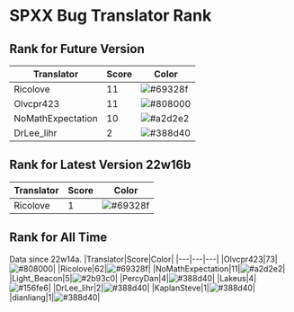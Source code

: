 # SPXX Bug Translator Rank
## Rank for Future Version
|Translator|Score|Color|
|---|---|---|
|Ricolove|11|![#69328f](https://via.placeholder.com/15/69328f/000000?text=+)|
|Olvcpr423|11|![#808000](https://via.placeholder.com/15/808000/000000?text=+)|
|NoMathExpectation|10|![#a2d2e2](https://via.placeholder.com/15/a2d2e2/000000?text=+)|
|DrLee_lihr|2|![#388d40](https://via.placeholder.com/15/388d40/000000?text=+)|
## Rank for Latest Version 22w16b
|Translator|Score|Color|
|---|---|---|
|Ricolove|1|![#69328f](https://via.placeholder.com/15/69328f/000000?text=+)|
## Rank for All Time
Data since 22w14a.
|Translator|Score|Color|
|---|---|---|
|Olvcpr423|73|![#808000](https://via.placeholder.com/15/808000/000000?text=+)|
|Ricolove|62|![#69328f](https://via.placeholder.com/15/69328f/000000?text=+)|
|NoMathExpectation|11|![#a2d2e2](https://via.placeholder.com/15/a2d2e2/000000?text=+)|
|Light_Beacon|5|![#2b93c0](https://via.placeholder.com/15/2b93c0/000000?text=+)|
|PercyDan|4|![#388d40](https://via.placeholder.com/15/388d40/000000?text=+)|
|Lakeus|4|![#156fe6](https://via.placeholder.com/15/156fe6/000000?text=+)|
|DrLee_lihr|2|![#388d40](https://via.placeholder.com/15/388d40/000000?text=+)|
|KaplanSteve|1|![#388d40](https://via.placeholder.com/15/388d40/000000?text=+)|
|dianliang|1|![#388d40](https://via.placeholder.com/15/388d40/000000?text=+)|